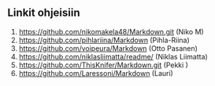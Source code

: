 ## Linkit ohjeisiin  

1. https://github.com/nikomakela48/Markdown.git (Niko M)    
2. https://github.com/pihlariina/Markdown (Pihla-Riina)
3. https://github.com/voipeura/Markdown (Otto Pasanen)
4. https://github.com/niklasliimatta/readme/ (Niklas Liimatta)  
5. https://github.com/ThisKnifer/Markdown.git (Pekki ) 
6. https://github.com/Laressoni/Markdown (Lauri) 

